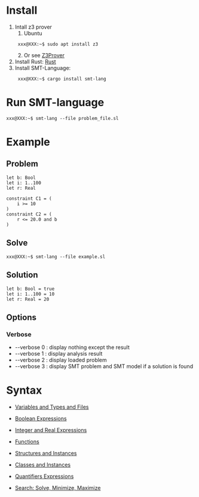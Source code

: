 # Install

1. Intall z3 prover
   1. Ubuntu
   ```console
    xxx@XXX:~$ sudo apt install z3
    ```
   2. Or see [Z3Prover](https://github.com/Z3Prover/z3)
2. Install Rust: [Rust](https://www.rust-lang.org/fr)
3. Install SMT-Language:
   ```console
    xxx@XXX:~$ cargo install smt-lang
    ```

# Run SMT-language

```console
xxx@XXX:~$ smt-lang --file problem_file.sl
```

# Example

## Problem

```
let b: Bool
let i: 1..100
let r: Real

constraint C1 = (
    i >= 10
)
constraint C2 = (
    r <= 20.0 and b
)
```

## Solve

```console
xxx@XXX:~$ smt-lang --file example.sl
```

## Solution
```
let b: Bool = true
let i: 1..100 = 10
let r: Real = 20
```

## Options

### Verbose
- --verbose 0 : display nothing except the result
- --verbose 1 : display analysis result
- --verbose 2 : display loaded problem
- --verbose 3 : display SMT problem and SMT model if a solution is found

# Syntax

- [Variables and Types and Files](doc/variable.md)
- [Boolean Expressions](doc/boolean.md)
- [Integer and Real Expressions](doc/number.md)
- [Functions](doc/function.md)
- [Structures and Instances](doc/structure.md)
- [Classes and Instances](doc/class.md)
- [Quantifiers Expressions](doc/quantifier.md)

- [Search: Solve, Minimize, Maximize](doc/search.md)